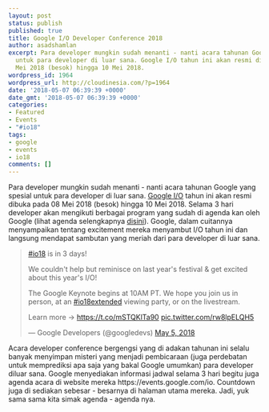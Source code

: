 ```yaml
---
layout: post
status: publish
published: true
title: Google I/O Developer Conference 2018
author: asadshamlan
excerpt: Para developer mungkin sudah menanti - nanti acara tahunan Google yang spesial
  untuk para developer di luar sana. Google I/O tahun ini akan resmi dibuka pada 08
  Mei 2018 (besok) hingga 10 Mei 2018.
wordpress_id: 1964
wordpress_url: http://cloudinesia.com/?p=1964
date: '2018-05-07 06:39:39 +0000'
date_gmt: '2018-05-07 06:39:39 +0000'
categories:
- Featured
- Events
- "#io18"
tags:
- google
- events
- io18
comments: []
---
```

<p>Para developer mungkin sudah menanti - nanti acara tahunan Google yang spesial untuk para developer di luar sana. <a href="https://events.google.com/io/">Google I/O</a> tahun ini akan resmi dibuka pada 08 Mei 2018 (besok) hingga 10 Mei 2018. Selama 3 hari developer akan mengikuti berbagai program yang sudah di agenda kan oleh Google (lihat agenda selengkapnya <a href="https://events.google.com/io/schedule/?section=agenda">disini</a>). Google, dalam cuitannya menyampaikan tentang excitement mereka menyambut I/O tahun ini dan langsung mendapat sambutan yang meriah dari para developer di luar sana.</p>
<blockquote class="twitter-tweet" data-lang="en">
<p dir="ltr" lang="en"><a href="https://twitter.com/hashtag/io18?src=hash&amp;ref_src=twsrc%5Etfw">#io18</a> is in 3 days!</p>
<p>We couldn't help but reminisce on last year's festival &amp; get excited about this year's I/O!</p>
<p>The Google Keynote begins at 10AM PT. We hope you join us in person, at an <a href="https://twitter.com/hashtag/io18extended?src=hash&amp;ref_src=twsrc%5Etfw">#io18extended</a> viewing party, or on the livestream.</p>
<p>Learn more → <a href="https://t.co/mSTQKlTa90">https://t.co/mSTQKlTa90</a> <a href="https://t.co/rw8lpELQH5">pic.twitter.com/rw8lpELQH5</a></p>
<p>— Google Developers (@googledevs) <a href="https://twitter.com/googledevs/status/992874282563784704?ref_src=twsrc%5Etfw">May 5, 2018</a></p></blockquote>
<p><script async src="https://platform.twitter.com/widgets.js" charset="utf-8"></script></p>
<p>Acara developer conference bergengsi yang di adakan tahunan ini selalu banyak menyimpan misteri yang menjadi pembicaraan (juga perdebatan untuk memprediksi apa saja yang bakal Google umumkan) para developer diluar sana. Google menyediakan informasi jadwal selama 3 hari begitu juga agenda acara di website mereka https://events.google.com/io. Countdown juga di sediakan sebesar - besarnya di halaman utama mereka. Jadi, yuk sama sama kita simak agenda - agenda nya.</p>
